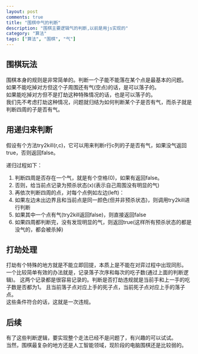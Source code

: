 ```yaml
---
layout: post
comments: true
title: "围棋中气的判断"
description: "围棋主要逻辑气的判断,以前是用js实现的"
category: "算法"
tags: ["算法", "围棋", "气"]
---
```


## 围棋玩法
围棋本身的规则是非常简单的。判断一个子能不能落在某个点是最基本的问题。  
如果不能吃掉对方但这个子周围还有气(空点)的话，是可以落子的。  
如果能吃掉对方但不是打劫这种特殊情况的话，也是可以落子的。  
我们先不考虑打劫这种情况，问题就归结为如何判断某个子是否有气，而杀子就是判断四周的子是否有气。

## 用递归来判断
假设有个方法try2kill(r,c)，它可以用来判断r行c列的子是否有气，如果没气返回true，否则返回false。  

递归过程如下：

1. 判断四周是否存在一个气，就是有个空格(0)，如果有返回false。
2. 否则，给当前点记录为预杀状态(x)(表示自己周围没有明显的气)
3. 再依次判断四周的点，对每个点例如左边(left)：
  1. 如果左边未出边界且和当前点是同一颜色(但并非预杀状态)，则调用try2kill进行判断
  2. 如果其中一个点有气(try2kill返回false)，则直接返回false
4. 如果四周都判断完，没有发现明显的气，则返回true(这样所有预杀状态的都是没气的，都会被杀掉)

## 打劫处理
打劫有个特殊的地方就是不能立即回提，本质上是不能在对弈过程中出现同形。  
一个比较简单有效的办法就是，记录落子次序和每次的吃子数(通过上面的判断逻辑)。
这两个记录都是很容易记录的。判断是否打劫违规就是当前手和上一手的吃子数是否都为1。
且当前落子点对应上手的死子点，当前死子点对应上手的落子点。  
这些条件符合的话，这就是一次违规。

## 后续
有了这些判断逻辑，要实现整个走法已经不是问题了，有兴趣的可以试试。  
当然，围棋最复杂的地方还是人工智能领域，现阶段的电脑围棋还是比较弱的。

